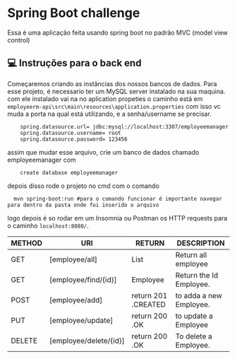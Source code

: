 # Spring Boot challenge

Essa é uma aplicação feita usando spring boot no padrão MVC (model view control)

## 💻 Instruções para o back end

Começaremos criando as instâncias dos nossos bancos de dados. Para esse projeto, é necessario ter um MySQL server instalado na sua maquina. com ele instalado vai na no aplication propeties o caminho está em 
`employeerm-api\src\main\resources\application.properties`
com isso vc muda a porta na qual está utilizando, e a senha/username se precisar.

```
    spring.datasource.url= jdbc:mysql://localhost:3307/employeemanager
    spring.datasource.username= root
    spring.datasource.password= 123456
```
assim que mudar esse arquivo, crie um banco de dados chamado employeemanager com 
```
    create database employeemanager
```
depois disso rode o projeto no cmd com o comando
```
  mvn spring-boot:run #para o comando funcionar é importante navegar para dentro da pasta onde foi inserido o arquivo
```
logo depois é so rodar em um Insomnia ou Postman os HTTP requests para o caminho 
```localhost:8080/```.

| METHOD | URI | RETURN | DESCRIPTION | 
| ------ | ------ | ------| ----- |
| GET | [employee/all] | List<Employee> | Return all employee
| GET | [employee/find/{id}] | Employee| Return the Id Employee.
| POST | [employee/add] | return 201 .CREATED| to adda a new Employee.
| PUT | [employee/update] | return 200 .OK| to update a Employee
| DELETE | [employee/delete/{id}] | return 200 .OK | To delete a Employee.